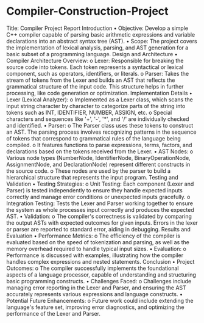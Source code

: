 # Compiler-Construction-Project

Title: Compiler Project Report
Introduction
•	Objective: Develop a simple C++ compiler capable of parsing basic arithmetic expressions and variable declarations into an abstract syntax tree (AST).
•	Scope: The project covers the implementation of lexical analysis, parsing, and AST generation for a basic subset of a programming language.
Design and Architecture
•	Compiler Architecture Overview:
o	Lexer: Responsible for breaking the source code into tokens. Each token represents a syntactical or lexical component, such as operators, identifiers, or literals.
o	Parser: Takes the stream of tokens from the Lexer and builds an AST that reflects the grammatical structure of the input code. This structure helps in further processing, like code generation or optimization.
Implementation Details
•	Lexer (Lexical Analyzer):
o	Implemented as a Lexer class, which scans the input string character by character to categorize parts of the string into tokens such as INT, IDENTIFIER, NUMBER, ASSIGN, etc.
o	Special characters and sequences like '+', '-', '*', and '/' are individually checked and identified.
•	Parser:
o	The Parser class uses these tokens to construct an AST. The parsing process involves recognizing patterns in the sequence of tokens that correspond to grammatical rules of the language being compiled.
o	It features functions to parse expressions, terms, factors, and declarations based on the tokens received from the Lexer.
•	AST Nodes:
o	Various node types (NumberNode, IdentifierNode, BinaryOperationNode, AssignmentNode, and DeclarationNode) represent different constructs in the source code.
o	These nodes are used by the parser to build a hierarchical structure that represents the input program.
Testing and Validation
•	Testing Strategies:
o	Unit Testing: Each component (Lexer and Parser) is tested independently to ensure they handle expected inputs correctly and manage error conditions or unexpected inputs gracefully.
o	Integration Testing: Tests the Lexer and Parser working together to ensure the system as whole processes input correctly and produces the expected AST.
•	Validation:
o	The compiler's correctness is validated by comparing the output ASTs with expected outcomes for given inputs. Errors in the lexer or parser are reported to standard error, aiding in debugging.
Results and Evaluation
•	Performance Metrics:
o	The efficiency of the compiler is evaluated based on the speed of tokenization and parsing, as well as the memory overhead required to handle typical input sizes.
•	Evaluation:
o	Performance is discussed with examples, illustrating how the compiler handles complex expressions and nested statements.
Conclusion
•	Project Outcomes:
o	The compiler successfully implements the foundational aspects of a language processor, capable of understanding and structuring basic programming constructs.
•	Challenges Faced:
o	Challenges include managing error reporting in the Lexer and Parser, and ensuring the AST accurately represents various expressions and language constructs.
•	Potential Future Enhancements:
o	Future work could include extending the language's feature set, improving error diagnostics, and optimizing the performance of the Lexer and Parser.
